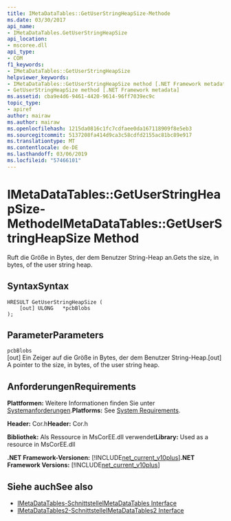 ```yaml
---
title: IMetaDataTables::GetUserStringHeapSize-Methode
ms.date: 03/30/2017
api_name:
- IMetaDataTables.GetUserStringHeapSize
api_location:
- mscoree.dll
api_type:
- COM
f1_keywords:
- IMetaDataTables::GetUserStringHeapSize
helpviewer_keywords:
- IMetaDataTables::GetUserStringHeapSize method [.NET Framework metadata]
- GetUserStringHeapSize method [.NET Framework metadata]
ms.assetid: cba9e4d6-9461-4420-9614-96ff7039ec9c
topic_type:
- apiref
author: mairaw
ms.author: mairaw
ms.openlocfilehash: 1215da0816c1fc7cdfaee0da167118909f8e5eb3
ms.sourcegitcommit: 5137208fa414d9ca3c58cdfd2155ac81bc89e917
ms.translationtype: MT
ms.contentlocale: de-DE
ms.lasthandoff: 03/06/2019
ms.locfileid: "57466101"
---
```

# <a name="imetadatatablesgetuserstringheapsize-method"></a><span data-ttu-id="331d6-102">IMetaDataTables::GetUserStringHeapSize-Methode</span><span class="sxs-lookup"><span data-stu-id="331d6-102">IMetaDataTables::GetUserStringHeapSize Method</span></span>
<span data-ttu-id="331d6-103">Ruft die Größe in Bytes, der dem Benutzer String-Heap an.</span><span class="sxs-lookup"><span data-stu-id="331d6-103">Gets the size, in bytes, of the user string heap.</span></span>  
  
## <a name="syntax"></a><span data-ttu-id="331d6-104">Syntax</span><span class="sxs-lookup"><span data-stu-id="331d6-104">Syntax</span></span>  
  
```  
HRESULT GetUserStringHeapSize (  
    [out] ULONG   *pcbBlobs  
);  
```  
  
## <a name="parameters"></a><span data-ttu-id="331d6-105">Parameter</span><span class="sxs-lookup"><span data-stu-id="331d6-105">Parameters</span></span>  
 `pcbBlobs`  
 <span data-ttu-id="331d6-106">[out] Ein Zeiger auf die Größe in Bytes, der dem Benutzer String-Heap.</span><span class="sxs-lookup"><span data-stu-id="331d6-106">[out] A pointer to the size, in bytes, of the user string heap.</span></span>  
  
## <a name="requirements"></a><span data-ttu-id="331d6-107">Anforderungen</span><span class="sxs-lookup"><span data-stu-id="331d6-107">Requirements</span></span>  
 <span data-ttu-id="331d6-108">**Plattformen:** Weitere Informationen finden Sie unter [Systemanforderungen](../../../../docs/framework/get-started/system-requirements.md).</span><span class="sxs-lookup"><span data-stu-id="331d6-108">**Platforms:** See [System Requirements](../../../../docs/framework/get-started/system-requirements.md).</span></span>  
  
 <span data-ttu-id="331d6-109">**Header:** Cor.h</span><span class="sxs-lookup"><span data-stu-id="331d6-109">**Header:** Cor.h</span></span>  
  
 <span data-ttu-id="331d6-110">**Bibliothek:** Als Ressource in MsCorEE.dll verwendet</span><span class="sxs-lookup"><span data-stu-id="331d6-110">**Library:** Used as a resource in MsCorEE.dll</span></span>  
  
 <span data-ttu-id="331d6-111">**.NET Framework-Versionen:** [!INCLUDE[net_current_v10plus](../../../../includes/net-current-v10plus-md.md)]</span><span class="sxs-lookup"><span data-stu-id="331d6-111">**.NET Framework Versions:** [!INCLUDE[net_current_v10plus](../../../../includes/net-current-v10plus-md.md)]</span></span>  
  
## <a name="see-also"></a><span data-ttu-id="331d6-112">Siehe auch</span><span class="sxs-lookup"><span data-stu-id="331d6-112">See also</span></span>
- [<span data-ttu-id="331d6-113">IMetaDataTables-Schnittstelle</span><span class="sxs-lookup"><span data-stu-id="331d6-113">IMetaDataTables Interface</span></span>](../../../../docs/framework/unmanaged-api/metadata/imetadatatables-interface.md)
- [<span data-ttu-id="331d6-114">IMetaDataTables2-Schnittstelle</span><span class="sxs-lookup"><span data-stu-id="331d6-114">IMetaDataTables2 Interface</span></span>](../../../../docs/framework/unmanaged-api/metadata/imetadatatables2-interface.md)
